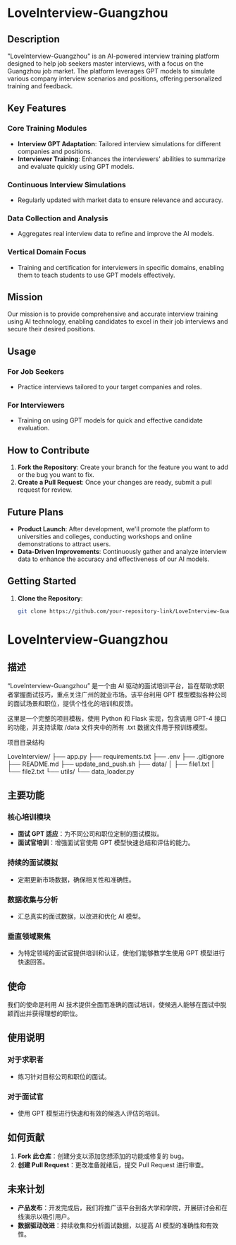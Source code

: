 # LoveInterview-Guangzhou

## Description
"LoveInterview-Guangzhou" is an AI-powered interview training platform designed to help job seekers master interviews, with a focus on the Guangzhou job market. The platform leverages GPT models to simulate various company interview scenarios and positions, offering personalized training and feedback.

## Key Features

### Core Training Modules
- **Interview GPT Adaptation**: Tailored interview simulations for different companies and positions.
- **Interviewer Training**: Enhances the interviewers' abilities to summarize and evaluate quickly using GPT models.

### Continuous Interview Simulations
- Regularly updated with market data to ensure relevance and accuracy.

### Data Collection and Analysis
- Aggregates real interview data to refine and improve the AI models.

### Vertical Domain Focus
- Training and certification for interviewers in specific domains, enabling them to teach students to use GPT models effectively.

## Mission
Our mission is to provide comprehensive and accurate interview training using AI technology, enabling candidates to excel in their job interviews and secure their desired positions.

## Usage

### For Job Seekers
- Practice interviews tailored to your target companies and roles.

### For Interviewers
- Training on using GPT models for quick and effective candidate evaluation.

## How to Contribute

1. **Fork the Repository**: Create your branch for the feature you want to add or the bug you want to fix.
2. **Create a Pull Request**: Once your changes are ready, submit a pull request for review.

## Future Plans

- **Product Launch**: After development, we'll promote the platform to universities and colleges, conducting workshops and online demonstrations to attract users.
- **Data-Driven Improvements**: Continuously gather and analyze interview data to enhance the accuracy and effectiveness of our AI models.

## Getting Started

1. **Clone the Repository**:
   ```sh
   git clone https://github.com/your-repository-link/LoveInterview-Guangzhou.git


# LoveInterview-Guangzhou

## 描述
“LoveInterview-Guangzhou” 是一个由 AI 驱动的面试培训平台，旨在帮助求职者掌握面试技巧，重点关注广州的就业市场。该平台利用 GPT 模型模拟各种公司的面试场景和职位，提供个性化的培训和反馈。

这里是一个完整的项目模板，使用 Python 和 Flask 实现，包含调用 GPT-4 接口的功能，并支持读取 /data 文件夹中的所有 .txt 数据文件用于预训练模型。

项目目录结构

LoveInterview/
├── app.py
├── requirements.txt
├── .env
├── .gitignore
├── README.md
├── update_and_push.sh
├── data/
│   ├── file1.txt
│   └── file2.txt
└── utils/
    └── data_loader.py

## 主要功能

### 核心培训模块
- **面试 GPT 适应**：为不同公司和职位定制的面试模拟。
- **面试官培训**：增强面试官使用 GPT 模型快速总结和评估的能力。

### 持续的面试模拟
- 定期更新市场数据，确保相关性和准确性。

### 数据收集与分析
- 汇总真实的面试数据，以改进和优化 AI 模型。

### 垂直领域聚焦
- 为特定领域的面试官提供培训和认证，使他们能够教学生使用 GPT 模型进行快速回答。

## 使命
我们的使命是利用 AI 技术提供全面而准确的面试培训，使候选人能够在面试中脱颖而出并获得理想的职位。

## 使用说明

### 对于求职者
- 练习针对目标公司和职位的面试。

### 对于面试官
- 使用 GPT 模型进行快速和有效的候选人评估的培训。

## 如何贡献

1. **Fork 此仓库**：创建分支以添加您想添加的功能或修复的 bug。
2. **创建 Pull Request**：更改准备就绪后，提交 Pull Request 进行审查。

## 未来计划

- **产品发布**：开发完成后，我们将推广该平台到各大学和学院，开展研讨会和在线演示以吸引用户。
- **数据驱动改进**：持续收集和分析面试数据，以提高 AI 模型的准确性和有效性。
